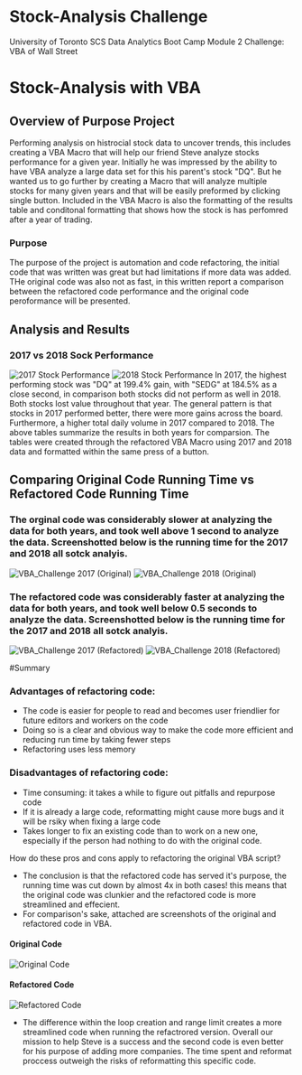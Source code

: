 # Stock-Analysis Challenge
University of Toronto SCS Data Analytics Boot Camp Module 2 Challenge: VBA of Wall Street
# Stock-Analysis with VBA

## Overview of Purpose Project
Performing analysis on histrocial stock data to uncover trends, this includes creating a VBA Macro that will help our friend Steve analyze stocks performance for a given year. Initially he was impressed by the ability to have VBA analyze a large data set for this his parent's stock "DQ". But he wanted us to go further by creating a Macro that will analyze multiple stocks for many given years and that will be easily preformed by clicking single button. Included in the VBA Macro is also the formatting of the results table and conditonal formatting that shows how the stock is has perfomred after a year of trading. 

### Purpose
The purpose of the project is automation and code refactoring, the initial code that was written was great but had limitations if more data was added. THe original code was also not as fast, in this written report a comparison between the refactored code performance and the original code peroformance will be presented. 

## Analysis and Results

### 2017 vs 2018 Sock Performance
![2017 Stock Performance](https://user-images.githubusercontent.com/88692025/133011318-494236a0-dd1a-4404-9100-fc1dbdd4b89b.png)
![2018 Stock Performance](https://user-images.githubusercontent.com/88692025/133011679-f345b85e-e60a-4011-9321-b4f1b0247099.png)
In 2017, the highest performing stock was "DQ" at 199.4% gain, with "SEDG" at 184.5% as a close second, in comparison both stocks did not perform as well in 2018. Both stocks lost value throughout that year. The general pattern is that stocks in 2017 performed better, there were more gains across the board. Furthermore, a higher total daily volume in 2017 compared to 2018. The above tables summarize the results in both years for comparsion. The tables were created through the refactored VBA Macro using 2017 and 2018 data and formatted within the same press of a button.

## Comparing Original Code Running Time vs Refactored Code Running Time
### The orginal code was considerably slower at analyzing the data for both years, and took well above 1 second to analyze the data. Screenshotted below is the running time for the 2017 and 2018 all sotck analyis.
![VBA_Challenge 2017 (Original) ](https://user-images.githubusercontent.com/88692025/133011973-5ab5d70d-710d-4925-9a96-a1b3e369b0be.png) ![VBA_Challenge 2018 (Original) ](https://user-images.githubusercontent.com/88692025/133012026-afaae617-6ba2-4e20-be07-fb7b1b9cfeb8.png)
### The refactored code was considerably faster at analyzing the data for both years, and took well below 0.5 seconds to analyze the data. Screenshotted below is the running time for the 2017 and 2018 all sotck analyis.
![VBA_Challenge 2017 (Refactored) ](https://user-images.githubusercontent.com/88692025/133012173-c66aa50d-c93e-40d0-8aa6-cbe40add7477.png) ![VBA_Challenge 2018 (Refactored) ](https://user-images.githubusercontent.com/88692025/133012178-ae83f884-1d70-44dd-b436-802e5eb51444.png)

#Summary
### Advantages of refactoring code:

* The code is easier for people to read and becomes user friendlier for future editors and workers on the code
* Doing so is a clear and obvious way to make the code more efficient and reducing run time by taking fewer steps
* Refactoring uses less memory

### Disadvantages of refactoring code:

* Time consuming: it takes a while to figure out pitfalls and repurpose code
* If it is already a large code, reformatting might cause more bugs and it will be rsiky when fixing a large code
* Takes longer to fix an existing code than to work on a new one, especially if the person had nothing to do with the original code.

How do these pros and cons apply to refactoring the original VBA script?
* The conclusion is that the refactored code has served it's purpose, the running time was cut down by almost 4x in both cases! this means that the original code was clunkier and the refactored code is more streamlined and effecient.
* For comparison's sake, attached are screenshots of the original and refactored code in VBA.
#### Original Code
![Original Code](https://user-images.githubusercontent.com/88692025/133012440-44862072-b419-4030-8855-7da9e72dc3dd.PNG)
#### Refactored Code
![Refactored Code](https://user-images.githubusercontent.com/88692025/133012449-2faa269d-7cf0-4942-bc9b-3b423bbe39cf.PNG)
* The difference within the loop creation and range limit creates a more streamlined code when running the refactrored version. Overall our mission to help Steve is a success and the second code is even better for his purpose of adding more companies. The time spent and reformat proccess outweigh the risks of reformatting this specific code.
